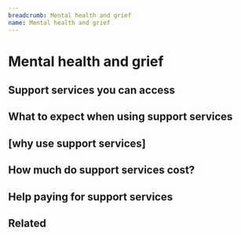 ```yaml
---
breadcrumb: Mental health and grief
name: Mental health and grief
---
```


Mental health and grief
===========================
## Support services you can access
## What to expect when using support services
## [why use support services]
## How much do support services cost?
## Help paying for support services
## Related
